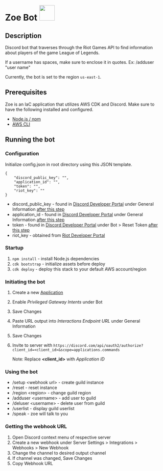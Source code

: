 # Zoe Bot <img src=favicon.ico width="50" height="50">

## Description

Discord bot that traverses through the Riot Games API to find information about players of the game League of Legends.

If a username has spaces, make sure to enclose it in quotes. Ex: /adduser "user name"

Currently, the bot is set to the region `us-east-1`.

## Prerequisites

Zoe is an IaC application that utilizes AWS CDK and Discord. Make sure to have the following installed and configured.

- [Node.js / npm](https://docs.npmjs.com/downloading-and-installing-node-js-and-npm)
- [AWS CLI](https://docs.aws.amazon.com/cli/latest/userguide/cli-chap-getting-started.html)

## Running the bot

### Configuration

Initialize config.json in root directory using this JSON template.

```
{
    "discord_public_key": "",
    "application_id": "",
    "token": "",
    "riot_key": ""
}
```

- discord_public_key - found in [Discord Developer Portal](https://discord.com/developers/applications) under General Information [after this step](#initiating-the-bot)
- application_id - found in [Discord Developer Portal](https://discord.com/developers/applications) under General Information [after this step](#initiating-the-bot)
- token - found in [Discord Developer Portal](https://discord.com/developers/applications) under Bot > Reset Token [after this step](#initiating-the-bot)
- riot_key - obtained from [Riot Developer Portal](https://developer.riotgames.com/)

### Startup

1.  `npm install` - install Node.js dependencies
2.  `cdk bootstrap` - initialize assets before deploy
3.  `cdk deploy` - deploy this stack to your default AWS account/region

### Initiating the bot

1. Create a new [Application](https://discord.com/developers/applications)
2. Enable _Privileged Gateway Intents_ under Bot
3. Save Changes
4. Paste URL output into _Interactions Endpoint URL_ under General Information
5. Save Changes
6. Invite to server with `https://discord.com/api/oauth2/authorize?client_id=<client_id>&scope=applications.commands`

   Note: Replace **<client_id>** with _Application ID_

### Using the bot

- /setup \<webhook url> - create guild instance
- /reset - reset instance
- /region \<region> - change guild region
- /adduser \<username> - add user to guild
- /deluser \<username> - delete user from guild
- /userlist - display guild userlist
- /speak - zoe will talk to you


### Getting the webhook URL

1. Open Discord context menu of respective server
2. Create a new webhook under Server Settings > Integrations > Webhooks > New Webhook
3. Change the channel to desired output channel
4. If channel was changed, Save Changes
5. Copy Webhook URL
